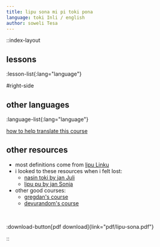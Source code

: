```yaml
---
title: lipu sona mi pi toki pona
language: toki Inli / english
author: soweli Tesa
---
```


::index-layout

## lessons
:lesson-list{:lang="language"}

#right-side

## other languages
:language-list{:lang="language"}

[how to help translate this course](/translate)

## other resources

- most definitions come from [lipu Linku](https://linku.la/)
- i looked to these resources when i felt lost:
  - [nasin toki by jan Juli](https://github.com/kilipan/nasin-toki)
  - [lipu pu by jan Sonja](https://tokipona.org/)
- other good courses: 
  - [gregdan's course](https://mun.la/toki-pona/) 
  - [devurandom's course](https://lipu-sona.pona.la/)

<br />

:download-button[pdf download]{link="pdf/lipu-sona.pdf"}

::

